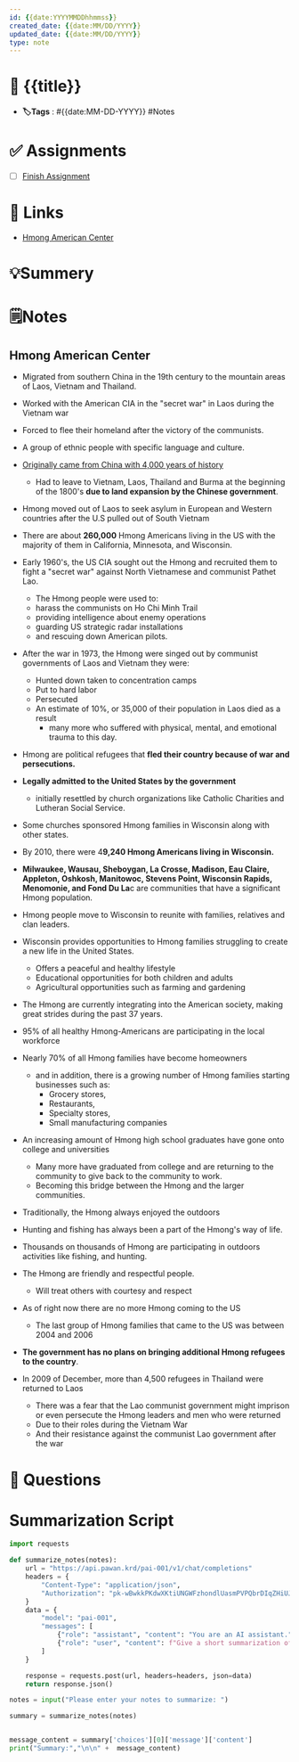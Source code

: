 ```yaml
---
id: {{date:YYYYMMDDhhmmss}}
created_date: {{date:MM/DD/YYYY}}
updated_date: {{date:MM/DD/YYYY}}
type: note
---
```


# 📅 {{title}}
- **🏷️Tags** : #{{date:MM-DD-YYYY}} #Notes 

# ✅ Assignments
- [ ]  [Finish Assignment ](https://classroom.google.com/u/2/c/NjkyMDIwOTk1NTMx/m/NzE5NzAyNTEzMTMw/details)

# 🔗 Links
-  [Hmong American Center](https://www.hmongamericancenter.org/hmong-history/)

# 💡Summery


# 🗒️Notes

## Hmong American Center

- Migrated from southern China in the 19th century to the mountain areas of Laos, Vietnam and Thailand. 
- Worked with the American CIA in the "secret war" in Laos during the Vietnam war 
- Forced to flee their homeland after the victory of the communists. 


- A group of ethnic people with specific language and culture. 
- <u>Originally came from China with 4,000 years of history</u>
	- Had to leave to Vietnam, Laos, Thailand and Burma at the beginning of the 1800's **due to land expansion by the Chinese government**. 
- Hmong moved out of Laos to seek asylum in European and Western countries after the U.S pulled out of South Vietnam
- There are about **260,000** Hmong Americans living in the US with the majority of them in California, Minnesota, and Wisconsin. 


- Early 1960's, the US CIA sought out the Hmong and recruited them to fight a "secret war" against North Vietnamese and communist Pathet Lao. 
	- The Hmong people were used to: 
	- harass the communists on Ho Chi Minh Trail 
	- providing intelligence about enemy operations
	- guarding US strategic radar installations
	- and rescuing down American pilots. 
- After the war in 1973, the Hmong were singed out by communist governments of Laos and Vietnam they were: 
	- Hunted down taken to concentration camps
	- Put to hard labor
	- Persecuted 
	- An estimate of 10%, or 35,000 of their population in Laos died as a result
		- many more who suffered with physical, mental, and emotional trauma to this day. 


- Hmong are political refugees that **fled their country because of war and persecutions.**
- **Legally admitted to the United States by the government** 
	- initially resettled by church organizations like Catholic Charities and Lutheran Social Service. 
- Some churches sponsored Hmong families in Wisconsin along with other states. 
- By 2010, there were 4**9,240 Hmong Americans living in Wisconsin.** 
- **Milwaukee, Wausau, Sheboygan, La Crosse, Madison, Eau Claire, Appleton, Oshkosh, Manitowoc, Stevens Point, Wisconsin Rapids, Menomonie, and Fond Du La**c are communities that have a significant Hmong population. 
- Hmong people move to Wisconsin to reunite with families, relatives and clan leaders. 
- Wisconsin provides opportunities to Hmong families struggling to create a new life in the United States. 
	- Offers a peaceful and healthy lifestyle 
	- Educational opportunities for both children and adults
	- Agricultural opportunities such as farming and gardening 

- The Hmong are currently integrating into the American society, making great strides during the past 37 years. 
- 95% of all healthy Hmong-Americans are participating in the local workforce
- Nearly 70% of all Hmong families have become homeowners 
	- and in addition, there is a growing number of Hmong families starting businesses such as: 
		- Grocery stores, 
		- Restaurants, 
		- Specialty stores, 
		-  Small manufacturing companies
- An increasing amount of Hmong high school graduates have gone onto college and universities
	- Many more have graduated from college and are returning to the community to give back to the community to work.
	- Becoming this bridge between the Hmong and the larger communities.  

- Traditionally, the Hmong always enjoyed the outdoors
- Hunting and fishing has always been a part of the Hmong's way of life. 
- Thousands on thousands of Hmong are participating in outdoors activities like fishing, and hunting. 
- The Hmong are friendly and respectful people.
	- Will treat others with courtesy and respect 

- As of right now there are no more Hmong coming to the US
	- The last group of Hmong families that came to the US was between 2004 and 2006
- **The government has no plans on bringing additional Hmong refugees to the country**. 
- In 2009 of December, more than 4,500 refugees in Thailand were returned to Laos
	- There was a fear that the Lao communist government might imprison or even persecute the Hmong leaders and men who were returned 
	- Due to their roles during the Vietnam War 
	- And their resistance against the communist Lao government after the war 
# 🧠 Questions

 



# Summarization Script
```python
import requests

def summarize_notes(notes):
    url = "https://api.pawan.krd/pai-001/v1/chat/completions"
    headers = {
        "Content-Type": "application/json",
        "Authorization": "pk-wBwkkPKdwXKtiUNGWFzhondlUasmPVPQbrDIqZHiUJMXSRUA"
    }
    data = {
        "model": "pai-001",
        "messages": [
            {"role": "assistant", "content": "You are an AI assistant."},
            {"role": "user", "content": f"Give a short summarization of the following notes in 2 sentences with proper indentation: {notes}"}
        ]
    }

    response = requests.post(url, headers=headers, json=data)
    return response.json()

notes = input("Please enter your notes to summarize: ")

summary = summarize_notes(notes)


message_content = summary['choices'][0]['message']['content']
print("Summary:","\n\n" +  message_content)

```